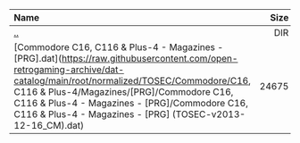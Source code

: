 |Name|Size|
|:---|---:|
|[..](../index.html)|DIR|
|[Commodore C16, C116 & Plus-4 - Magazines - [PRG].dat](https://raw.githubusercontent.com/open-retrogaming-archive/dat-catalog/main/root/normalized/TOSEC/Commodore/C16, C116 & Plus-4/Magazines/[PRG]/Commodore C16, C116 & Plus-4 - Magazines - [PRG]/Commodore C16, C116 & Plus-4 - Magazines - [PRG] (TOSEC-v2013-12-16_CM).dat)|24675|
